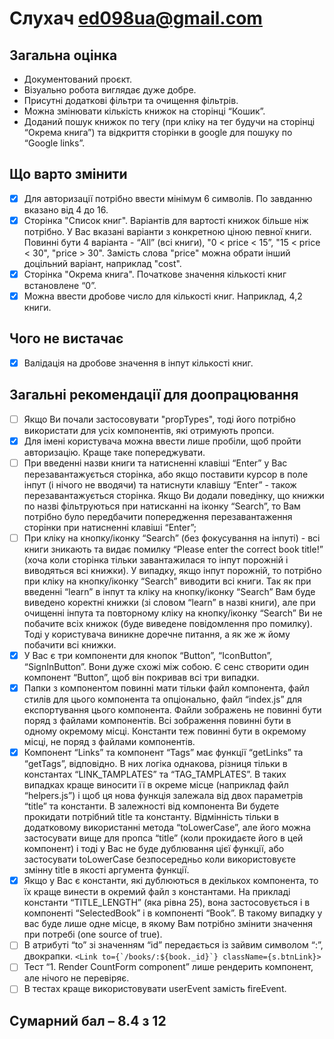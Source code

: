 # Слухач ed098ua@gmail.com

## Загальна оцінка

- Документований проєкт.
- Візуально робота виглядає дуже добре.
- Присутні додаткові фільтри та очищення фільтрів.
- Можна змінювати кількість книжок на сторінці “Кошик”.
- Доданий пошук книжок по тегу (при кліку на тег будучи на сторінці “Окрема
  книга”) та відкриття сторінки в google для пошуку по “Google links”.

## Що варто змінити

- [x] Для авторизації потрібно ввести мінімум 6 символів. По завданню вказано
      від 4 до 16.
- [x] Сторінка "Список книг". Варіантів для вартості книжок більше ніж потрібно.
      У Вас вказані варіанти з конкретною ціною певної книги. Повинні бути 4
      варіанта - “All” (всі книги), "0 < price < 15”, "15 < price < 30",
      "price > 30". Замість слова "price" можна обрати інший доцільний варіант,
      наприклад "cost".
- [x] Сторінка "Окрема книга". Початкове значення кількості книг встановлене
      “0”.
- [x] Можна ввести дробове число для кількості книг. Наприклад, 4,2 книги.

## Чого не вистачає

- [x] Валідація на дробове значення в інпут кількості книг.

## Загальні рекомендації для доопрацювання

- [ ] Якщо Ви почали застосовувати "propTypes", тоді його потрібно використати
      для усіх компонентів, які отримують пропси.
- [x] Для імені користувача можна ввести лише пробіли, щоб пройти авторизацію.
      Краще таке попереджувати.
- [ ] При введенні назви книги та натисненні клавіші “Enter” у Вас
      перезавантажується сторінка, або якщо поставити курсор в поле інпут (і
      нічого не вводячи) та натиснути клавішу “Enter” - також перезавантажується
      сторінка. Якщо Ви додали поведінку, що книжки по назві фільтруються при
      натисканні на іконку “Search”, то Вам потрібно було передбачити
      попередження перезавантаження сторінки при натисненні клавіші “Enter”;
- [ ] При кліку на кнопку/іконку “Search” (без фокусування на інпуті) - всі
      книги зникають та видає помилку “Please enter the correct book title!”
      (хоча коли сторінка тільки завантажилася то інпут порожній і виводяться
      всі книжки). У випадку, якщо інпут порожній, то потрібно при кліку на
      кнопку/іконку “Search” виводити всі книги. Так як при введенні “learn” в
      інпут та кліку на кнопку/іконку “Search” Вам буде виведено коректні книжки
      (зі словом “learn” в назві книги), але при очищенні інпута та повторному
      кліку на кнопку/іконку “Search” Ви не побачите всіх книжок (буде виведене
      повідомлення про помилку). Тоді у користувача виникне доречне питання, а
      як же ж йому побачити всі книжки.
- [x] У Вас є три компоненти для кнопок “Button”, “IconButton”, “SignInButton”.
      Вони дуже схожі між собою. Є сенс створити один компонент “Button”, щоб
      він покривав всі три випадки.
- [x] Папки з компонентом повинні мати тільки файл компонента, файл стилів для
      цього компонента та опціонально, файл “index.js” для експортування цього
      компонента. Файли зображень не повинні бути поряд з файлами компонентів.
      Всі зображення повинні бути в одному окремому місці. Константи теж повинні
      бути в окремому місці, не поряд з файлами компонентів.
- [x] Компонент “Links” та компонент “Tags” має функції “getLinks” та “getTags”,
      відповідно. В них логіка однакова, різниця тільки в константах
      “LINK_TAMPLATES” та “TAG_TAMPLATES”. В таких випадках краще виносити її в
      окреме місце (наприклад файл “helpers.js”) і щоб ця нова функція залежала
      від двох параметрів “title” та константи. В залежності від компонента Ви
      будете прокидати потрібний title та константу. Відмінність тільки в
      додатковому використанні метода “toLowerCase”, але його можна застосувати
      вище для пропса “title” (коли прокидаєте його в цей компонент) і тоді у
      Вас не буде дублювання цієї функції, або застосувати toLowerCase
      безпосередньо коли використовуєте змінну title в якості аргумента функції.
- [x] Якщо у Вас є константи, які дублюються в декількох компонента, то їх краще
      винести в окремий файл з константами. На прикладі константи “TITLE_LENGTH”
      (яка рівна 25), вона застосовується і в компоненті “SelectedBook” і в
      компоненті “Book”. В такому випадку у вас буде лише одне місце, в якому
      Вам потрібно змінити значення при потребі (one source of true).
- [ ] В атрибуті “to” зі значенням “id” передається із зайвим символом “:”,
      двокрапки. `` <Link to={`/books/:${book._id}`} className={s.btnLink}>  ``
- [ ] Тест “1. Render CountForm component” лише рендерить компонент, але нічого
      не перевіряє.
- [ ] В тестах краще використовувати userEvent замість fireEvent.

## Сумарний бал – 8.4 з 12
